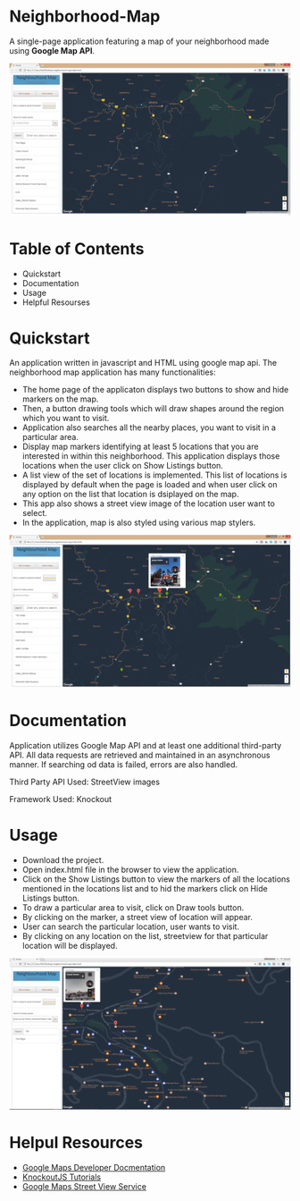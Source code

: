 # Neighborhood-Map

A single-page application featuring a map of your neighborhood made using **Google Map API**.

![image](https://github.com/AnanyaSharma22/Neighborhood-Map/blob/master/pictures/map.PNG)

# Table of Contents

- Quickstart
- Documentation
- Usage
- Helpful Resourses

# Quickstart

An application written in javascript and HTML using google map api. 
The neighborhood map application has many functionalities:

- The home page of the applicaton displays two buttons to show and hide markers on the map.
- Then, a button drawing tools which will draw shapes around the region which you want to visit.
- Application also searches all the nearby places, you want to visit in a particular area.
- Display map markers identifying at least 5 locations that you are interested in within this neighborhood. This application displays     those locations when the user click on Show Listings button.
- A list view of the set of locations is implemented. This list of locations is displayed by default when the page is loaded and when     user click on any option on the list that location is dsiplayed on the map.
- This app also shows a street view image of the location user want to select.
- In the application, map is also styled using various map stylers.

![image1](https://github.com/AnanyaSharma22/Neighborhood-Map/blob/master/pictures/map_1.PNG)

# Documentation

Application utilizes Google Map API and at least one additional third-party API. All data requests are retrieved and maintained in an asynchronous manner. If searching od data is failed, errors are also handled.

Third Party API Used:  StreetView images

Framework Used: Knockout

# Usage

- Download the project.
- Open index.html file in the browser to view the application.
- Click on the Show Listings button to view the markers of all the locations mentioned in the locations list and to hid the markers       click on Hide Listings button.
- To draw a particular area to visit, click on Draw tools button.
- By clicking on the marker, a street view of location will appear.
- User can search the particular location, user wants to visit.
- By clicking on any location on the list, streetview for that particular location will be displayed.

![image2](https://github.com/AnanyaSharma22/Neighborhood-Map/blob/master/pictures/map_3.PNG)

# Helpul Resources

- [Google Maps Developer Docmentation](https://developers.google.com/maps/documentation/javascript/tutorial)
- [KnockoutJS Tutorials](http://knockoutjs.com/)
- [Google Maps Street View Service](https://developers.google.com/maps/documentation/javascript/streetview)
